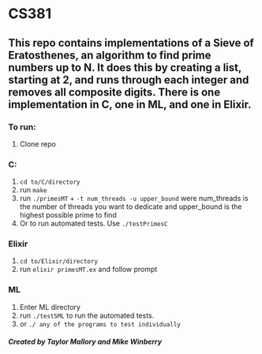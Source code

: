 # CS381
## This repo contains implementations of a Sieve of Eratosthenes, an algorithm to find prime numbers up to N. It does this by creating a list, starting at 2, and runs through each integer and removes all composite digits. There is one implementation in C, one in ML, and one in Elixir.

### To run:
1. Clone repo

### C:
1. `cd to/C/directory`
2. run `make`
3. run `./primesMT` + `-t num_threads -u upper_bound` were num_threads is the number of threads you want to dedicate and upper_bound is the highest possible prime to find
4. Or to run automated tests. Use `./testPrimesC`

### Elixir
1. `cd to/Elixir/directory`
2. run `elixir primesMT.ex` and follow prompt

### ML
1. Enter ML directory
2. run `./testSML` to run the automated tests.
3. or `./ any of the programs to test individually`


##### Created by Taylor Mallory and Mike Winberry


